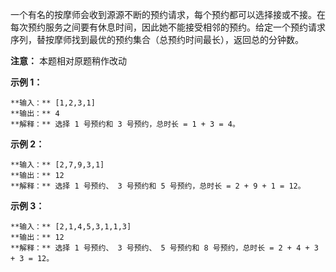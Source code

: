 一个有名的按摩师会收到源源不断的预约请求，每个预约都可以选择接或不接。在每次预约服务之间要有休息时间，因此她不能接受相邻的预约。给定一个预约请求序列，替按摩师找到最优的预约集合（总预约时间最长），返回总的分钟数。

**注意：** 本题相对原题稍作改动



**示例 1：**

    
    
    **输入：** [1,2,3,1]
    **输出：** 4
    **解释：** 选择 1 号预约和 3 号预约，总时长 = 1 + 3 = 4。
    

**示例 2：**

    
    
    **输入：** [2,7,9,3,1]
    **输出：** 12
    **解释：** 选择 1 号预约、 3 号预约和 5 号预约，总时长 = 2 + 9 + 1 = 12。
    

**示例 3：**

    
    
    **输入：** [2,1,4,5,3,1,1,3]
    **输出：** 12
    **解释：** 选择 1 号预约、 3 号预约、 5 号预约和 8 号预约，总时长 = 2 + 4 + 3 + 3 = 12。
    

